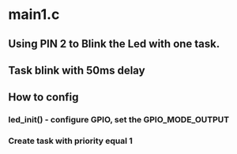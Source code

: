 # main1.c 
## Using PIN 2 to Blink the Led with one task.
## Task blink with 50ms delay
## How to config
### led_init() - configure GPIO, set the GPIO_MODE_OUTPUT
### Create task with priority equal 1
